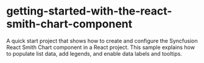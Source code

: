 # getting-started-with-the-react-smith-chart-component
A quick start project that shows how to create and configure the Syncfusion React Smith Chart component in a React project. This sample explains how to populate list data, add legends, and enable data labels and tooltips.
